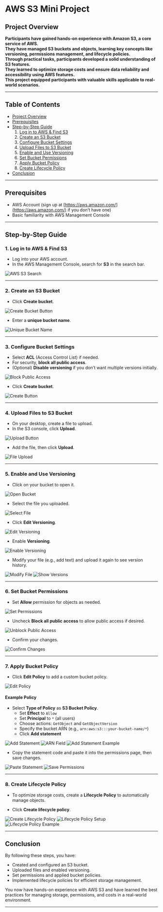 # AWS S3 Mini Project

## Project Overview

**Participants have gained hands-on experience with Amazon S3, a core service of AWS.  
They have managed S3 buckets and objects, learning key concepts like versioning, permissions management, and lifecycle policies.  
Through practical tasks, participants developed a solid understanding of S3 features.  
They learned to optimize storage costs and ensure data reliability and accessibility using AWS features.  
This project equipped participants with valuable skills applicable to real-world scenarios.**

---

## Table of Contents

- [Project Overview](#project-overview)
- [Prerequisites](#prerequisites)
- [Step-by-Step Guide](#step-by-step-guide)
    1. [Log in to AWS & Find S3](#1-log-in-to-aws--find-s3)
    2. [Create an S3 Bucket](#2-create-an-s3-bucket)
    3. [Configure Bucket Settings](#3-configure-bucket-settings)
    4. [Upload Files to S3 Bucket](#4-upload-files-to-s3-bucket)
    5. [Enable and Use Versioning](#5-enable-and-use-versioning)
    6. [Set Bucket Permissions](#6-set-bucket-permissions)
    7. [Apply Bucket Policy](#7-apply-bucket-policy)
    8. [Create Lifecycle Policy](#8-create-lifecycle-policy)
- [Conclusion](#conclusion)

---

## Prerequisites

- AWS Account (sign up at [https://aws.amazon.com/](https://aws.amazon.com/) if you don’t have one)
- Basic familiarity with AWS Management Console

---

## Step-by-Step Guide

### 1. Log in to AWS & Find S3

- Log into your AWS account.
- In the AWS Management Console, search for **S3** in the search bar.

![AWS S3 Search](images/est.png)

---

### 2. Create an S3 Bucket

- Click **Create bucket**.

![Create Bucket Button](images/est1.png)

- Enter a **unique bucket name**.

![Unique Bucket Name](images/est2.png)

---

### 3. Configure Bucket Settings

- Select **ACL** (Access Control List) if needed.
- For security, **block all public access**.
- (Optional) **Disable versioning** if you don’t want multiple versions initially.

![Block Public Access](images/est3.png)

- Click **Create bucket**.

![Create Button](images/est4.png)

---

### 4. Upload Files to S3 Bucket

- On your desktop, create a file to upload.
- In the S3 console, click **Upload**.

![Upload Button](images/est7.png)

- Add the file, then click **Upload**.

![File Upload](images/est8.png)

---

### 5. Enable and Use Versioning

- Click on your bucket to open it.

![Open Bucket](images/estr.png)

- Select the file you uploaded.

![Select File](images/estt.png)

- Click **Edit Versioning**.

![Edit Versioning](images/estq.png)

- Enable **Versioning**.

![Enable Versioning](images/estsv.png)

- Modify your file (e.g., add text) and upload it again to see version history.

![Modify File](images/estw.png)
![Show Versions](images/estp.png)

---

### 6. Set Bucket Permissions

- Set **Allow** permission for objects as needed.

![Set Permissions](images/estg.png)

- Uncheck **Block all public access** to allow public access if desired.

![Unblock Public Access](images/estcon.png)

- Confirm your changes.

![Confirm Changes](images/estcc.png)

---

### 7. Apply Bucket Policy

- Click **Edit Policy** to add a custom bucket policy.

![Edit Policy](images/estedit.png)

#### Example Policy

- Select **Type of Policy** as **S3 Bucket Policy**.
    - Set **Effect** to `Allow`
    - Set **Principal** to `*` (all users)
    - Choose actions: `GetObject` and `GetObjectVersion`
    - Specify the bucket ARN (e.g., `arn:aws:s3:::your-bucket-name/*`)
    - Click **Add statement**

![Add Statement](images/estemp.png)
![ARN Field](images/estarn.png)
![Add Statement Example](images/esttemp.png)

- Copy the statement code and paste it into the permissions page, then save changes.

![Paste Statement](images/estpset.png)
![Save Permissions](images/estest.png)

---

### 8. Create Lifecycle Policy

- To optimize storage costs, create a **Lifecycle Policy** to automatically manage objects.

- Click **Create lifecycle policy**.

![Create Lifecycle Policy](images/esdbu.png)
![Lifecycle Policy Setup](images/lie.png)
![Lifecycle Policy Example](images/esdvicot.png)

---

## Conclusion

By following these steps, you have:
- Created and configured an S3 bucket.
- Uploaded files and enabled versioning.
- Set permissions and applied bucket policies.
- Implemented lifecycle policies for efficient storage management.

You now have hands-on experience with AWS S3 and have learned the best practices for managing storage, permissions, and costs in a real-world environment.

---
